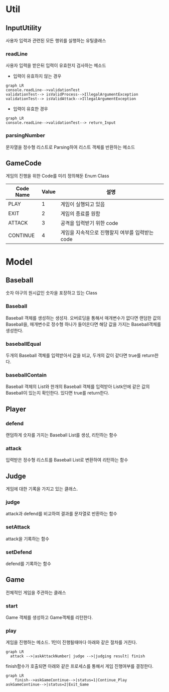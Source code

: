 # Util

## InputUtility

사용자 입력과 관련된 모든 행위를 실행하는 유틸클래스

### readLine

사용자 입력을 받은뒤 입력이 유효한지 검사하는 메소드

- 입력이 유효하지 않는 경우

```mermaid
graph LR
console.readLine-->validationTest
validationTest--> isValidProcess-->IllegalArgumentException
validationTest--> isValidAttack-->IllegalArgumentException

```

- 입력이 유효한 경우

```mermaid
graph LR
console.readLine-->validationTest--> return_Input

```

### parsingNumber

문자열을 정수형 리스트로 Parsing하여 리스트 객체를 반환하는 메소드

## GameCode

게임의 진행을 위한 Code를 미리 정의해둔 Enum Class

| Code Name | Value | 설명 |
| --- | --- | --- |
| PLAY | 1 | 게임이 실행되고 있음 |
| EXIT | 2 | 게임의 종료를 원함 |
| ATTACK | 3 | 공격을 입력받기 위한 code |
| CONTINUE | 4 | 게임을 지속적으로 진행할지 여부를 입력받는 code |

# Model

## Baseball

숫자 야구의 원시값인 숫자을 포장하고 있는 Class

### Baseball

Baseball 객체를 생성하는 생성자. 오버로딩을 통해서 매개변수가 없다면 랜덤한 값의 Baseball을, 매개변수로 정수형 하나가 들어온다면 해당 값을 가지는 Baseball객체를 생성한다.

### baseballEqual

두개의 Baseball 객체를 입력받아서 값을 비교, 두개의 값이 같다면 true를  return한다.

### baseballContain

Baseball 객체의 List와 한개의 Baseball 객체를 입력받아 Listk안에 같은 값의 Baseball이 있는지 확인한다. 있다면 true를 return한다.

## Player

### defend

랜덤하게 숫자를 가지는 Baseball List를 생성, 리턴하는 함수

### attack

입력받은 정수형 리스트를 Baseball List로 변환하여 리턴하는 함수

## Judge

게임에 대한 기록을 가지고 있는 클래스.

### judge

attack과 defend를 비교하여 결과를 문자열로 반환하는 함수

### setAttack

attack을 기록하는 함수

### setDefend

defend를 기록하는 함수

## Game

전체적인 게임을 주관하는 클래스

### start

Game 객체를 생성하고 Game객체를 리턴한다.

### play

게임을 진행하는 메소드. 1턴이 진행될때마다 아래와 같은 절차를 거친다.

```mermaid
graph LR
  attack -->|askAttackNumber| judge -->|judging result| finish
```

finish함수가 호출되면 아래와 같은 프로세스를 통해서 게임 진행여부를 결정한다.

```mermaid
graph LR
	finish-->askGameContinue-->|status=1|Continue_Play
askGameContinue-->|status=2|Exit_Game
```
